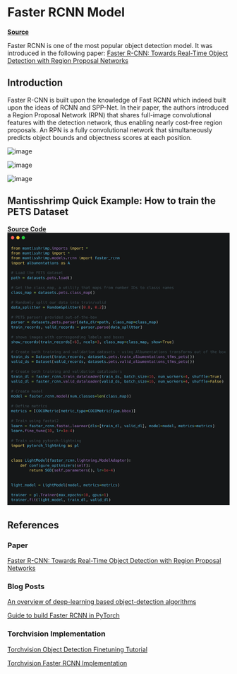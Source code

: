 # Faster RCNN Model

[**Source**](https://github.com/airctic/mantisshrimp/tree/master/mantisshrimp/models/rcnn/faster_rcnn/)

Faster RCNN is one of the most popular object detection model. It was introduced in the following paper:
[Faster R-CNN: Towards Real-Time Object Detection with Region Proposal Networks](https://arxiv.org/abs/1506.01497)


## Introduction
Faster R-CNN is built upon the knowledge of Fast RCNN which indeed built upon the ideas of RCNN and SPP-Net. In their paper, the authors introduced a Region Proposal Network (RPN) that shares full-image convolutional features with the detection network, thus enabling nearly cost-free region proposals. An RPN is a fully convolutional network that simultaneously predicts object bounds and objectness scores at each position. 

![image](https://airctic.github.io/mantisshrimp/images/fast-rcnn-vs-faster-rcnn.png)

![image](https://airctic.github.io/mantisshrimp/images/faster-rcnn-fig-2.png)

![image](https://airctic.github.io/mantisshrimp/images/faster-rcnn-fig-3.png)


## Mantisshrimp Quick Example: How to train the **PETS Dataset**

[**Source Code**](https://airctic.github.io/mantisshrimp/examples/training/)
![image](images/mantis-readme.png)


## References

### Paper
[Faster R-CNN: Towards Real-Time Object Detection with Region Proposal Networks](https://arxiv.org/abs/1506.01497)

### Blog Posts
[An overview of deep-learning based object-detection algorithms](https://medium.com/@fractaldle/brief-overview-on-object-detection-algorithms-ec516929be93)

[Guide to build Faster RCNN in PyTorch](https://medium.com/@fractaldle/guide-to-build-faster-rcnn-in-pytorch-95b10c273439)

### Torchvision Implementation

[Torchvision Object Detection Finetuning Tutorial](https://pytorch.org/tutorials/intermediate/torchvision_tutorial.html)

[Torchvision Faster RCNN Implementation](https://github.com/pytorch/vision/blob/master/torchvision/models/detection/faster_rcnn.py)

